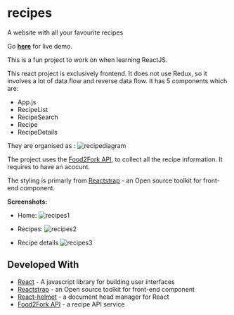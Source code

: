 # recipes
A website with all your favourite recipes

Go **[here](https://harry-chalcraft-recipes.herokuapp.com/)** for live demo.

This is a fun project to work on when learning ReactJS.

This react project is exclusively frontend. It does not use Redux, so it involves a lot of data flow and reverse data flow. It has 5 components which are:

* App.js
* RecipeList
* RecipeSearch
* Recipe
* RecipeDetails

They are organised as :
![recipediagram](https://i.ibb.co/6sZqZq7/Untitled-Diagram.png)

The project uses the [Food2Fork API](https://www.food2fork.com/), to collect all the recipe information. It requires to have an acocunt.

The styling is primarly from [Reactstrap](https://reactstrap.github.io/) - an Open source toolkit for front-end component.

**Screenshots:**
* Home:
![recipes1](https://i.ibb.co/QQwfyrS/recipes1.png)


* Recipes:
![recipes2](https://i.ibb.co/q0JTdr9/recipes2.png)


* Recipe details
![recipes3](https://i.ibb.co/xSvyKNb/recipes3.png)

## Developed With

* [React](https://reactjs.org/) - A javascript library for building user interfaces
* [Reactstrap](https://reactstrap.github.io/) - an Open source toolkit for front-end component
* [React-helmet](https://github.com/nfl/react-helmet) - a document head manager for React
* [Food2Fork API](https://www.food2fork.com/) - a recipe API service
